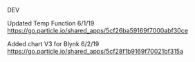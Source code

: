 DEV

Updated Temp Function 6/1/19
https://go.particle.io/shared_apps/5cf26ba59169f7000abf30ce

Added chart V3 for Blynk 6/2/19
https://go.particle.io/shared_apps/5cf28f1b9169f70021bf315a
